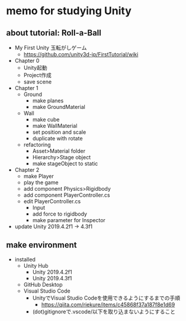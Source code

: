# memo for studying Unity

## about tutorial: Roll-a-Ball

- My First Unity 玉転がしゲーム
  - https://github.com/unity3d-jp/FirstTutorial/wiki
- Chapter 0
  - Unity起動
  - Project作成
  - save scene
- Chapter 1
  - Ground
    - make planes
    - make GroundMaterial
  - Wall
    - make cube
    - make WallMaterial
    - set position and scale
    - duplicate with rotate
  - refactoring
    - Asset>Material folder
    - Hierarchy>Stage object
    - make stageObject to static
- Chapter 2
  - make Player
  - play the game
  - add component Physics>Rigidbody
  - add component PlayerController.cs
  - edit PlayerController.cs
    - Input
    - add force to rigidbody
    - make parameter for Inspector
- update Unity 2019.4.2f1 -> 4.3f1

## make environment

- installed
  - Unity Hub
    - Unity 2019.4.2f1
    - Unity 2019.4.3f1
  - GitHub Desktop
  - Visual Studio Code
    - UnityでVisual Studio Codeを使用できるようにするまでの手順
      - https://qiita.com/riekure/items/c45868f37a187f8e1d69
    - (dot)gitignoreで.vscode/以下を取り込まないようにすること

